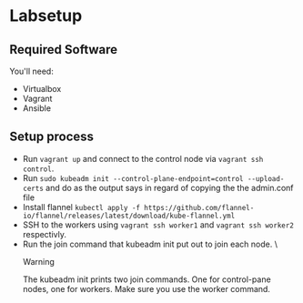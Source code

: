 # Labsetup

## Required Software
You'll need:

* Virtualbox
* Vagrant
* Ansible

## Setup process

* Run `vagrant up` and connect to the control node via `vagrant ssh control`.
* Run `sudo kubeadm init --control-plane-endpoint=control --upload-certs` and do as the output says in regard of copying the the admin.conf file
* Install flannel `kubectl apply -f https://github.com/flannel-io/flannel/releases/latest/download/kube-flannel.yml`
* SSH to the workers using `vagrant ssh worker1` and `vagrant ssh worker2` respectivly. 
* Run the join command that kubeadm init put out to join each node. \\
  > [!WARNING]
  > The kubeadm init prints two join commands. One for control-pane nodes, one for workers. Make sure you use the worker command.
